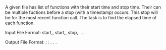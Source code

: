 A given file has list of functions with their start time
and stop time.
Their can be multiple fuctions before a stop (with a timestamp) 
occurs.
This stop will be for the most recent function call.
The task is to find the elapsed time of each function.

Input File Format:
start,<funcname>,<timestamp>
start,<funcname>,<timestamp>
stop,<timestamp>
.
.
.

Output File Format:
<funcname> : <elapsed time>
<funcname> : <elapsed time>
.
.
.
